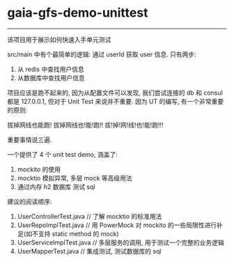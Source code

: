 # gaia-gfs-demo-unittest

---

该项目用于展示如何快速入手单元测试

src/main 中有个最简单的逻辑: 通过 userId 获取 user 信息. 只有两步:

1. 从 redis 中查找用户信息
2. 从数据库中查找用户信息

项目应该是跑不起来的, 因为从配置文件可以发现, 我们尝试连接的 db 和 consul 都是 127.0.0.1, 但对于 Unit Test 来说并不重要.
因为 UT 的编写, 有一个非常重要的原则:

拔掉网线也能跑!
拔掉网线也!能!跑!!
拔!掉!网!线!也!能!跑!!!

重要事情说三遍.

一个提供了 4 个 unit test demo, 涵盖了:

1. mockito 的使用
2. mocktio 模拟异常, 多层 mock 等高级用法
3. 通过内存 h2 数据库 测试 sql

建议的阅读顺序:

1. UserControllerTest.java // 了解 mocktio 的标准用法
2. UserRepoImplTest.java // 用 PowerMock 对 mockito 的一些局限性进行补足(如不支持 static method 的 mock)
3. UserServiceImplTest.java // 多层服务的调用, 用于测试一个完整的业务逻辑
4. UserMapperTest.java // 集成测试, 测试数据库的 sql